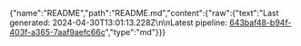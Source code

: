 {"name":"README","path":"README.md","content":{"raw":{"text":"Last generated: 2024-04-30T13:01:13.228Z\n\nLatest pipeline: [643baf48-b94f-403f-a365-7aaf9aefc66c](/pipeline/643baf48-b94f-403f-a365-7aaf9aefc66c)","type":"md"}}}